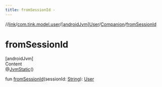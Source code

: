 ```yaml
---
title: fromSessionId -
---
```

//[link](../../../index.md)/[com.tink.model.user](../../index.md)/[[androidJvm]User](../index.md)/[Companion](index.md)/[fromSessionId](from-session-id.md)



# fromSessionId  
[androidJvm]  
Content  
@[JvmStatic](https://kotlinlang.org/api/latest/jvm/stdlib/kotlin.jvm/-jvm-static/index.html)()  
  
fun [fromSessionId](from-session-id.md)(sessionId: [String](https://kotlinlang.org/api/latest/jvm/stdlib/kotlin/-string/index.html)): [User](../index.md)  



